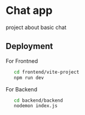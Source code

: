
# Chat app

project about basic chat

## Deployment

For Frontned
```bash 
   cd frontend/vite-project
   npm run dev
```
For Backend
```bash 
   cd backend/backend
   nodemon index.js
```
